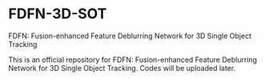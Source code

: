 # FDFN-3D-SOT
FDFN: Fusion-enhanced Feature Deblurring Network for 3D Single Object Tracking

This is an official repository for FDFN: Fusion-enhanced Feature Deblurring Network for 3D Single Object Tracking.
Codes will be uploaded later.

